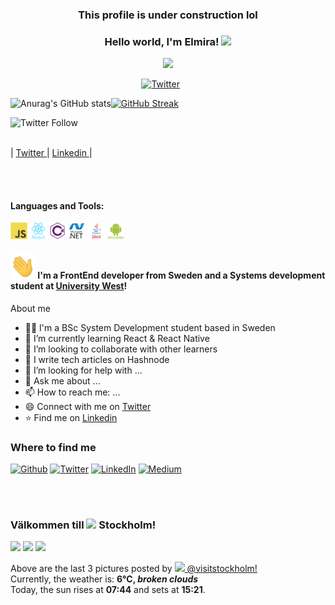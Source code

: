 <!-- NOT DONE YET --> 


<h3 align="center"> This profile is under construction lol
</h3>
<h3 align="center">
  Hello world, I'm Elmira!
  <img src="https://media.giphy.com/media/hvRJCLFzcasrR4ia7z/giphy.gif" width="28">
  
</h3>

<!-- Typing SVG  section -->
<p align="center">
  <a href="https://github.com/elmiracodes/readme-typing-svg"><img src="https://readme-typing-svg.herokuapp.com/?lines=Full-stack%20web%20and%20app%20developer;BsC%20Systems%20Development%20student;Always%20learning%20new%20things&font=Fira%20Code&center=true&width=440&height=45&color=7f3ace&vCenter=true&size=22"></a>
 
<!-- Social icons section -->
<p align="center">
  <a href="https://twitter.com/elmiracodes"><img width="32px" alt="Twitter" title="Twitter" src="https://i.imgur.com/H6wnjuj.png"/></a>
  &#8287;&#8287;&#8287;&#8287;&#8287;
</p>

<!-- Social badges section -->
<!-- Badges with custom icons - https://github.com/DenverCoder1/custom-icon-badges -->
<!-- YouTube stats - https://github.com/DenverCoder1/github-readme-youtube-stats -->
<!-- View counter - https://github.com/DenverCoder1/Simple-View-Counter -->
<!-- Star counter - https://github.com/idealclover/GitHub-Star-Counter -->
<p align="center">

![Anurag's GitHub stats](https://github-readme-stats.vercel.app/api?username=elmiracodes&show_icons=true&theme=midnight-purple)[![GitHub Streak](https://github-readme-streak-stats.herokuapp.com/?user=elmiracodes&theme=midnight-purple)](https://git.io/streak-stats)

![Twitter Follow](https://img.shields.io/twitter/follow/elmiracodes?label=%40elmiracodes&style=social) <br />
<br />


 | [Twitter ](https://twitter.com/elmiracodes)| [ Linkedin ](https://www.linkedin.com/in/elmirabirank/) |   
 
 <br />
<br />


  #### Languages and Tools:
   
<img src="https://github.com/devicons/devicon/blob/master/icons/javascript/javascript-original.svg" alt="JavaScript logo" width="27px" height="27px" /> <img src="https://github.com/devicons/devicon/blob/master/icons/react/react-original-wordmark.svg" alt="React" width="27px" height="27px" /> <img src="https://github.com/devicons/devicon/blob/master/icons/csharp/csharp-line.svg" alt="Csharp" width="27px" height="27px" /> <img src="https://github.com/devicons/devicon/blob/master/icons/dot-net/dot-net-original-wordmark.svg" alt="dotnet" width="27px" height="27px" /> <img src="https://github.com/devicons/devicon/blob/master/icons/java/java-original-wordmark.svg" alt="Java" width="27px" height="27px" /> <img src="https://github.com/devicons/devicon/blob/master/icons/android/android-plain-wordmark.svg" alt="Android" width="27px" height="27px" /> 

<!-- Intro -->
#### <img src="/Hi.gif" width="40" height="40"/>  I'm a FrontEnd developer from Sweden and a Systems development student at [University West](https://www.hv.se/en/)! 



About me 
- 👩‍💻 I'm a BSc System Development student based in Sweden
- 🌱 I’m currently learning React & React Native
- 👯 I’m looking to collaborate with other learners
- 📝 I write tech articles on Hashnode 
- 🤔 I’m looking for help with ...
- 💬 Ask me about ...
- 📫 How to reach me: ...
- 😄 Connect with me on [Twitter ](https://twitter.com/elmiracodes)
- ⭐ Find me on [ Linkedin ](https://www.linkedin.com/in/elmirabirank/) 
  
 
<h3>Where to find me</h3>
<p><a href="https://github.com/thmsgbrt" target="_blank"><img alt="Github" src="https://img.shields.io/badge/GitHub-%2312100E.svg?&style=for-the-badge&logo=Github&logoColor=white" /></a> <a href="https://twitter.com/Guibz16" target="_blank"><img alt="Twitter" src="https://img.shields.io/badge/twitter-%231DA1F2.svg?&style=for-the-badge&logo=twitter&logoColor=white" /></a> <a href="https://www.linkedin.com/in/thomas-guibert" target="_blank"><img alt="LinkedIn" src="https://img.shields.io/badge/linkedin-%230077B5.svg?&style=for-the-badge&logo=linkedin&logoColor=white" /></a> <a href="https://medium.com/@th.guibert" target="_blank"><img alt="Medium" src="https://img.shields.io/badge/medium-%2312100E.svg?&style=for-the-badge&logo=medium&logoColor=white" /></a>
</p>




<br />
<br />



 






<h3>Välkommen till <img src="https://cdn-icons-png.flaticon.com/512/197/197564.png" width="13"/> Stockholm!</h3>
<p><img width="200" src="https:&#x2F;&#x2F;cdn3.dumpor.com&#x2F;view?q&#x3D;zgjZmJ2N9QWaz91Yu9lJ1QzQClTOxYTPl9mJ1UTYzEDZkNzN2QjM5MGN2EWY3MjNkdDZwQDNyU2N2IWPo9mJ00yN9I2YjZSQBFUQCdWTwQmZCFUPtRWZmQjNEBDOfhVQwI3djRHZVZmSiNTPjh2bfNmbfZCMwETP0F2YfNmbfZCdl5mLuR2YiZmLh5mZuITL082dsZmLtFmcnFGdz5Wa9QHafNmbf9zZwpmLu9VM0EzM4YDMzkzM3UTO2ETOyEDOfZTN1gjN3gjM4ETNzMDOyEzXxETN2ATN3UjMvADOwEDewgDMxM3L1MTZvUTMtUDO4IjLxUDdvY3L0Vmbu4GZjJmZuEmbm5iMtQzb3xmZu0WYydWY0Nnbp9yL6MHc0RHa" /> <img width="200" src="https:&#x2F;&#x2F;cdn3.dumpor.com&#x2F;view?q&#x3D;zgjZmJ2N9QWaz91Yu9lJBVjMxYTOxYTPl9mJ3AjYxUmZidTYjJDNiRGNyUDOmhDOiR2MkJmM5gTMxITPo9mJ00yN9I2YjZSQBFUQCdWTwQmZCFUPtRWZm0ySMRjStgVQ40yUyAVLthVYpBXPjh2bfNmbfZCMwETP0F2YfNmbfZCdl5mLuR2YiZmLh5mZuITL082dsZmLtFmcnFGdz5Wa9QHafNmbf9zZwpmLu9lNwQzNykDNwIzNxQDM5IDM4MzMfJzMxkjN3czN0QzMwQzM281M2IDOzczN0IzL1MTZvUTMtUDO4IjLxUDdvY3L0Vmbu4GZjJmZuEmbm5iMtQzb3xmZu0WYydWY0Nnbp9yL6MHc0RHa" /> <img width="200" src="https:&#x2F;&#x2F;cdn1.dumpor.com&#x2F;view?q&#x3D;%3DMDOmZmY30DZpN3Xj52XmYURyAjQ5EjN9U2bmQTZwkTO2QDNzEWOlFmYwIGO4MGOyUzNhJWZ1ITM5QTZ9g2bmQTL30jYjNmJBFUQBJ0ZNBDZmJUQ90GZlZSNHpmNGhDWBF0dDBVOxN1SfxEa9MGav91Yu9lJyATM9QXYj91Yu9lJ0Vmbu4GZjJmZuEmbm5iMtQzb3xmZu0WYydWY0Nnbp1Ddo91Yu91PnBnau42XzEjNxITMwQTM1gzMyIzNycDOy8FO5gDN1gjNxcTN3gTM3gzXyITN4AjM4QjMvADOwEDewgDMxA3L1MTZvUTMtUDO4IjLxUDdvY3L0Vmbu4GZjJmZuEmbm5iMtQzb3xmZu0WYydWY0Nnbp9yL6MHc0RHa" /></p>
<p>Above are the last 3 pictures posted by <a href="https://www.instagram.com/visitstockholm/" target="_blank"><img src="https://upload.wikimedia.org/wikipedia/commons/thumb/e/e7/Instagram_logo_2016.svg/1024px-Instagram_logo_2016.svg.png" width="20"/> @visitstockholm!</a><br/>Currently, the weather is: <b> 6°C, <i>broken clouds</i></b></br>Today, the sun rises at <b>07:44</b> and sets at <b>15:21</b>.</p>




